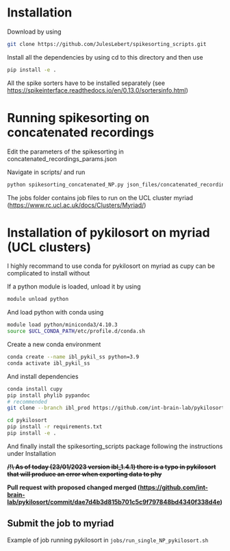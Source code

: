 # Installation

Download by using

```bash
git clone https://github.com/JulesLebert/spikesorting_scripts.git
```

Install all the dependencies by using cd to this directory and then use

```bash
pip install -e .
```

All the spike sorters have to be installed separately (see https://spikeinterface.readthedocs.io/en/0.13.0/sortersinfo.html)

# Running spikesorting on concatenated recordings

Edit the parameters of the spikesorting in concatenated_recordings_params.json

Navigate in scripts/ and run

```bash
python spikesorting_concatenated_NP.py json_files/concatenated_recordings_params.json
```

The jobs folder contains job files to run on the UCL cluster myriad (https://www.rc.ucl.ac.uk/docs/Clusters/Myriad/)


# Installation of pykilosort on myriad (UCL clusters)

I highly recommand to use conda for pykilosort on myriad as cupy can be complicated to install without

If a python module is loaded, unload it by using

```bash   
module unload python
```

And load python with conda using

```bash
module load python/miniconda3/4.10.3
source $UCL_CONDA_PATH/etc/profile.d/conda.sh
```

Create a new conda environment

```bash
conda create --name ibl_pykil_ss python=3.9
conda activate ibl_pykil_ss
```

And install dependencies

```bash
conda install cupy
pip install phylib pypandoc
# recommended
git clone --branch ibl_prod https://github.com/int-brain-lab/pykilosort

cd pykilosort
pip install -r requirements.txt
pip install -e .
```

And finally install the spikesorting_scripts package following the instructions under Installation

~~**/!\ As of today (23/01/2023 version ibl_1.4.1) there is a typo in pykilosort that will produce an error when exporting data to phy**~~

**Pull request with proposed changed merged (https://github.com/int-brain-lab/pykilosort/commit/dae7d4b3d815b701c5c9f797848bd4340f338d4e)**

## Submit the job to myriad
Example of job running pykilosort in `jobs/run_single_NP_pykilosort.sh`
